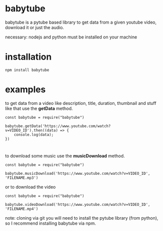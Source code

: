 # babytube
babytube is a pytube based library to get data from a given youtube video, download it or just the audio. 

necessary: 
nodejs and python must be installed on your machine 

# installation 
```
npm install babytube
```

# examples
to get data from a video like description, title, duration, thumbnail and stuff like that use the **getData** method.

```
const babytube = require("babytube")

babytube.getData('https://www.youtube.com/watch?v=VIDEO_ID').then((data) => {
    console.log(data); 
})
```
# 
to download some music use the **musicDownload** method. 
```
const babytube = require("babytube")

babytube.musicDownload('https://www.youtube.com/watch?v=VIDEO_ID', 'FILENAME.mp3')
```
or to download the video 
```
const babytube = require("babytube")

babytube.videoDownload('https://www.youtube.com/watch?v=VIDEO_ID', 'FILENAME.mp4')
```
note: cloning via git you will need to install the pytube library (from python), so I recommend installing babytube via npm. 
